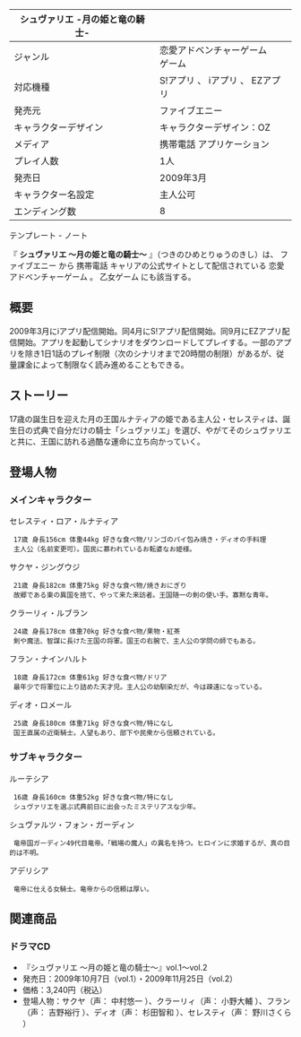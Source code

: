 |  シュヴァリエ -月の姫と竜の騎士-  ||
|---|---|
|ジャンル  |  恋愛アドベンチャーゲーム   <br>ゲーム  |
|対応機種  |  S!アプリ  、  iアプリ  、  EZアプリ   |
|発売元  |  ファイブエニー   |
|キャラクターデザイン  |  キャラクターデザイン：OZ   |
|メディア  |  携帯電話  アプリケーション   |
|プレイ人数  |  1人   |
|発売日  |  2009年3月   |
|キャラクター名設定  |  主人公可   |
|エンディング数  |  8   |
テンプレート  \-  ノート  
  
『 **シュヴァリエ ～月の姫と竜の騎士～** 』（つきのひめとりゅうのきし）は、  ファイブエニー  から  携帯電話
キャリアの公式サイトとして配信されている  恋愛アドベンチャーゲーム  。  乙女ゲーム  にも該当する。

##  概要  

2009年3月にiアプリ配信開始。同4月にS!アプリ配信開始。同9月にEZアプリ配信開始。アプリを起動してシナリオをダウンロードしてプレイする。一部のアプリを除き1日1話のプレイ制限（次のシナリオまで20時間の制限）があるが、従量課金によって制限なく読み進めることもできる。

  

##  ストーリー  

17歳の誕生日を迎えた月の王国ルナティアの姫である主人公・セレスティは、誕生日の式典で自分だけの騎士「シュヴァリエ」を選び、やがてそのシュヴァリエと共に、王国に訪れる過酷な運命に立ち向かっていく。

##  登場人物  

###  メインキャラクター  

セレスティ・ロア・ルナティア

     17歳 身長156cm 体重44kg 好きな食べ物/リンゴのパイ包み焼き・ディオの手料理 
     主人公（名前変更可）。国民に慕われているお転婆なお姫様。 
サクヤ・ジングウジ

     21歳 身長182cm 体重75kg 好きな食べ物/焼きおにぎり 
     故郷である東の異国を捨て、やって来た来訪者。王国随一の剣の使い手。寡黙な青年。 
クラーリィ・ルブラン

     24歳 身長178cm 体重70kg 好きな食べ物/果物・紅茶 
     剣や魔法、智謀に長けた王国の将軍。国王の右腕で、主人公の学問の師でもある。 
フラン・ナインハルト

     18歳 身長172cm 体重61kg 好きな食べ物/ドリア 
     最年少で将軍位に上り詰めた天才児。主人公の幼馴染だが、今は疎遠になっている。 
ディオ・ロメール

     25歳 身長180cm 体重71kg 好きな食べ物/特になし 
     国王直属の近衛騎士。人望もあり、部下や民衆から信頼されている。 

###  サブキャラクター  

ルーテシア

     16歳 身長160cm 体重52kg 好きな食べ物/特になし 
     シュヴァリエを選ぶ式典前日に出会ったミステリアスな少年。 
シュヴァルツ・フォン・ガーディン

     竜帝国ガーディン49代目竜帝。「戦場の魔人」の異名を持つ。ヒロインに求婚するが、真の目的は不明。 
アデリシア

     竜帝に仕える女騎士。竜帝からの信頼は厚い。 

##  関連商品  

###  ドラマCD  

  * 『シュヴァリエ 〜月の姫と竜の騎士〜』vol.1～vol.2 
  * 発売日：2009年10月7日（vol.1）・2009年11月25日（vol.2） 
  * 価格：3,240円（税込） 
  * 登場人物：サクヤ（声：  中村悠一  ）、クラーリィ（声：  小野大輔  ）、フラン（声：  吉野裕行  ）、ディオ（声：  杉田智和  ）、セレスティ（声：  野川さくら  ） 

